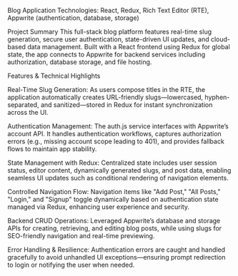 Blog Application 
Technologies: React, Redux, Rich Text Editor (RTE), Appwrite (authentication, database, storage)

Project Summary
This full-stack blog platform features real-time slug generation, secure user authentication, state-driven UI updates, and cloud-based data management. Built with a React frontend using Redux for global state, the app connects to Appwrite for backend services including authorization, database storage, and file hosting.

Features & Technical Highlights

Real-Time Slug Generation: As users compose titles in the RTE, the application automatically creates URL-friendly slugs—lowercased, hyphen-separated, and sanitized—stored in Redux for instant synchronization across the UI.

Authentication Management: The auth.js service interfaces with Appwrite’s account API. It handles authentication workflows, captures authorization errors (e.g., missing account scope leading to 401), and provides fallback flows to maintain app stability.

State Management with Redux: Centralized state includes user session status, editor content, dynamically generated slugs, and post data, enabling seamless UI updates such as conditional rendering of navigation elements.

Controlled Navigation Flow: Navigation items like "Add Post," "All Posts," "Login," and "Signup" toggle dynamically based on authentication state managed via Redux, enhancing user experience and security.

Backend CRUD Operations: Leveraged Appwrite’s database and storage APIs for creating, retrieving, and editing blog posts, while using slugs for SEO-friendly navigation and real-time previewing.

Error Handling & Resilience: Authentication errors are caught and handled gracefully to avoid unhandled UI exceptions—ensuring prompt redirection to login or notifying the user when needed.
